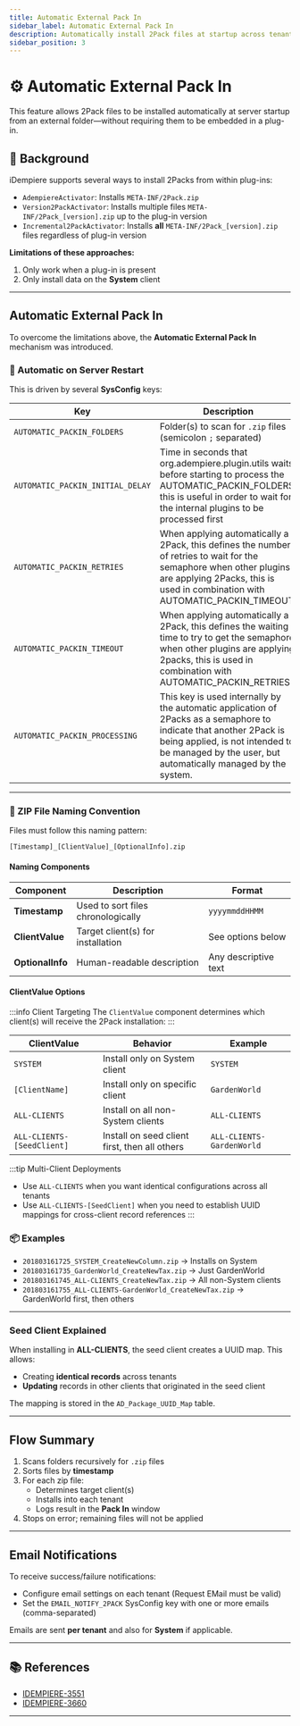 ```yaml
---
title: Automatic External Pack In
sidebar_label: Automatic External Pack In
description: Automatically install 2Pack files at startup across tenants using a shared folder and naming conventions.
sidebar_position: 3
---
```


# ⚙️ Automatic External Pack In

This feature allows 2Pack files to be installed automatically at server startup from an external folder—without requiring them to be embedded in a plug-in.

## 📝 Background

iDempiere supports several ways to install 2Packs from within plug-ins:

- `AdempiereActivator`: Installs `META-INF/2Pack.zip`
- `Version2PackActivator`: Installs multiple files `META-INF/2Pack_[version].zip` up to the plug-in version
- `Incremental2PackActivator`: Installs **all** `META-INF/2Pack_[version].zip` files regardless of plug-in version

**Limitations of these approaches:**

1. Only work when a plug-in is present  
2. Only install data on the **System** client  

---

## Automatic External Pack In

To overcome the limitations above, the **Automatic External Pack In** mechanism was introduced.

### 🔁 Automatic on Server Restart

This is driven by several **SysConfig** keys:

| Key | Description |
|-----|-------------|
| `AUTOMATIC_PACKIN_FOLDERS` | Folder(s) to scan for `.zip` files (semicolon `;` separated) |
| `AUTOMATIC_PACKIN_INITIAL_DELAY` | Time in seconds that org.adempiere.plugin.utils waits before starting to process the AUTOMATIC_PACKIN_FOLDERS, this is useful in order to wait for the internal plugins to be processed first |
| `AUTOMATIC_PACKIN_RETRIES` | When applying automatically a 2Pack, this defines the number of retries to wait for the semaphore when other plugins are applying 2Packs, this is used in combination with AUTOMATIC_PACKIN_TIMEOUT |
| `AUTOMATIC_PACKIN_TIMEOUT` | When applying automatically a 2Pack, this defines the waiting time to try to get the semaphore when other plugins are applying 2packs, this is used in combination with AUTOMATIC_PACKIN_RETRIES |
| `AUTOMATIC_PACKIN_PROCESSING` | This key is used internally by the automatic application of 2Packs as a semaphore to indicate that another 2Pack is being applied, is not intended to be managed by the user, but automatically managed by the system. |

---

### 🧩 ZIP File Naming Convention

Files must follow this naming pattern:

```
[Timestamp]_[ClientValue]_[OptionalInfo].zip
```

#### Naming Components

| Component | Description | Format |
|-----------|-------------|--------|
| **Timestamp** | Used to sort files chronologically | `yyyymmddHHMM` |
| **ClientValue** | Target client(s) for installation | See options below |
| **OptionalInfo** | Human-readable description | Any descriptive text |

#### ClientValue Options

:::info Client Targeting
The `ClientValue` component determines which client(s) will receive the 2Pack installation:
:::

| ClientValue | Behavior | Example |
|-------------|----------|---------|
| `SYSTEM` | Install only on System client | `SYSTEM` |
| `[ClientName]` | Install only on specific client | `GardenWorld` |
| `ALL-CLIENTS` | Install on all non-System clients | `ALL-CLIENTS` |
| `ALL-CLIENTS-[SeedClient]` | Install on seed client first, then all others | `ALL-CLIENTS-GardenWorld` |

:::tip Multi-Client Deployments
- Use `ALL-CLIENTS` when you want identical configurations across all tenants
- Use `ALL-CLIENTS-[SeedClient]` when you need to establish UUID mappings for cross-client record references
:::

### 📦 Examples

- `201803161725_SYSTEM_CreateNewColumn.zip` → Installs on System
- `201803161735_GardenWorld_CreateNewTax.zip` → Just GardenWorld
- `201803161745_ALL-CLIENTS_CreateNewTax.zip` → All non-System clients
- `201803161755_ALL-CLIENTS-GardenWorld_CreateNewTax.zip` → GardenWorld first, then others

---

### Seed Client Explained

When installing in **ALL-CLIENTS**, the seed client creates a UUID map. This allows:

- Creating **identical records** across tenants  
- **Updating** records in other clients that originated in the seed client  

The mapping is stored in the `AD_Package_UUID_Map` table.

---

## Flow Summary

1. Scans folders recursively for `.zip` files
2. Sorts files by **timestamp**
3. For each zip file:
   - Determines target client(s)
   - Installs into each tenant
   - Logs result in the **Pack In** window
4. Stops on error; remaining files will not be applied

---

## Email Notifications

To receive success/failure notifications:

- Configure email settings on each tenant (Request EMail must be valid)
- Set the `EMAIL_NOTIFY_2PACK` SysConfig key with one or more emails (comma-separated)

Emails are sent **per tenant** and also for **System** if applicable.

---

## 📚 References

- [IDEMPIERE-3551](https://idempiere.atlassian.net/browse/IDEMPIERE-3551)
- [IDEMPIERE-3660](https://idempiere.atlassian.net/browse/IDEMPIERE-3660)

---